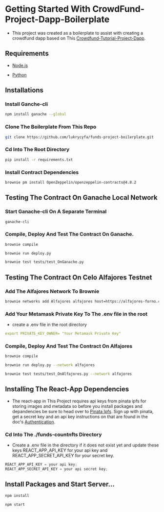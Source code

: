 # Getting Started With CrowdFund-Project-Dapp-Boilerplate

- This project was created as a boilerplate to assist with creating a crowdfund dapp based on This [Crowdfund-Tutorial-Project-Dapp](https://crowdfund-dapp-seven.vercel.app/).

## Requirements

- [Node.js](https://nodejs.org/en/download)

- [Python](https://www.python.org/downloads/)

## Installations

### Install Ganche-cli

```bash
npm install ganache --global
```
### Clone The Boilerplate From This Repo

```bash
git clone https://github.com/lukrycyfa/funds-project-boilerplate.git
```
### Cd Into The Root Directory

```bash
pip install -r requirements.txt
```
### Install Contract Dependencies

```bash
brownie pm install OpenZeppelin/openzeppelin-contracts@4.8.2
```
## Testing The Contract On Ganache Local Network

### Start Ganache-cli On A Separate Terminal

```bash
ganache-cli
```
### Compile, Deploy And Test The Contract On Ganache.

```bash
brownie compile
```
```bash
brownie run deploy.py
```
```bash
brownie test tests/test_OnGanache.py
```


## Testing The Contract On Celo Alfajores Testnet

### Add The Alfajores Network To Brownie

```bash
brownie networks add Alfajores alfajores host=https://alfajores-forno.celo-testnet.org chainid=44787 explorer=https://alfajores-blockscout.celo-testnet.org
```

### Add Your Metamask Private Key To The .env file in the root
- create a .env file in the root directory 

```yaml
export PRIVATE_KEY_OWNER= "Your Metamask Private Key"
```
### Compile, Deploy And Test The Contract On Alfajores

```bash
brownie compile
```
```bash
brownie run deploy.py --network alfajores
```
```bash
brownie test tests/test_OnAlfajores.py --network alfajores
```

## Installing The React-App Dependencies
- The react-app in This Project requires api keys from pinata ipfs for storing images and metadata so before you install packages and depandencies be sure to head over to [Pinata Ipfs](https://app.pinata.cloud/). Sign up with pinata, get a secret key and an api key instructions on that are found in the doc's [Authentication](https://docs.pinata.cloud/pinata-api/authentication).

### Cd Into The ./funds-countnfts Directory
- Create a .env file in the directory if it does not exist yet and update these keys REACT_APP_API_KEY for your api key and REACT_APP_SECRET_API_KEY for your secret key.

```js
REACT_APP_API_KEY = your api key;
REACT_APP_SECRET_API_KEY = your api secret key;
```

## Install Packages and Start Server...

```bash
npm install
```

```bash
npm start
```

